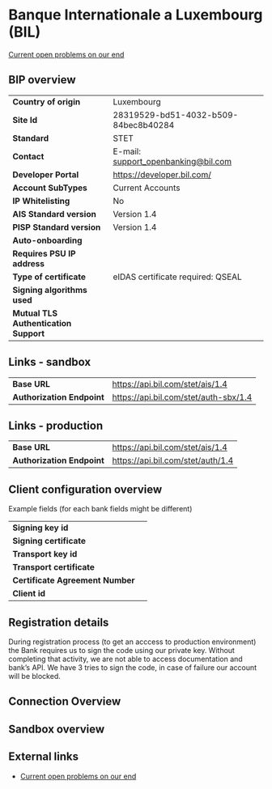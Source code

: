 # Banque Internationale a Luxembourg (BIL)
[Current open problems on our end][1] 

## BIP overview 

|                                       |                                      |
|---------------------------------------|--------------------------------------|
| **Country of origin**                 | Luxembourg                           | 
| **Site Id**                           | 28319529-bd51-4032-b509-84bec8b40284 |
| **Standard**                          | STET                                 |
| **Contact**                           | E-mail: support_openbanking@bil.com  |
| **Developer Portal**                  | https://developer.bil.com/           | 
| **Account SubTypes**                  | Current Accounts                     |
| **IP Whitelisting**                   | No                                   |
| **AIS Standard version**              | Version 1.4                          |
| **PISP Standard version**             | Version 1.4                          |
| **Auto-onboarding**                   |                                      |
| **Requires PSU IP address**           |                                      |
| **Type of certificate**               | eIDAS certificate required: QSEAL    |
| **Signing algorithms used**           |                                      |
| **Mutual TLS Authentication Support** |                                      |

## Links - sandbox

|                            |                                       |
|----------------------------|---------------------------------------|
| **Base URL**               | https://api.bil.com/stet/ais/1.4      | 
| **Authorization Endpoint** | https://api.bil.com/stet/auth-sbx/1.4 |

## Links - production 

|                            |                                   |
|----------------------------|-----------------------------------|
| **Base URL**               | https://api.bil.com/stet/ais/1.4  | 
| **Authorization Endpoint** | https://api.bil.com/stet/auth/1.4 |

## Client configuration overview
Example fields (for each bank fields might be different)

|                                  |     |
|----------------------------------|-----|
| **Signing key id**               |     | 
| **Signing certificate**          |     | 
| **Transport key id**             |     |
| **Transport certificate**        |     |
| **Certificate Agreement Number** |     |
| **Client id**                    |     | 

## Registration details

During registration process (to get an acccess to production environment) the Bank requires us to sign the code using our private key. Without completing that activity, we are not able to access documentation and bank’s API. We have 3 tries to sign the code, in case of failure our account will be blocked.

## Connection Overview

## Sandbox overview
  
## External links
* [Current open problems on our end][1]

[1]: <https://yolt.atlassian.net/issues/?jql=project%20%3D%20%22C4PO%22%20AND%20component%20%3D%20%22BIL%22>